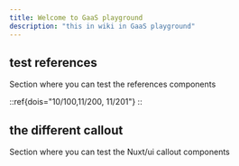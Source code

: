 ```yaml
---
title: Welcome to GaaS playground
description: "this in wiki in GaaS playground"
---
```


## test references

Section where you can test the references components

::ref{dois="10/100,11/200, 11/201"}
::

## the different callout

Section where you can test the Nuxt/ui callout components
